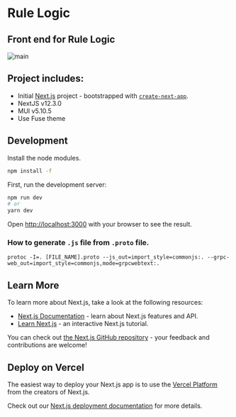 # Rule Logic

## Front end for Rule Logic

![main](/public/assets/icons/feather.svg.svg)

## Project includes:

- Initial [Next.js](https://nextjs.org/) project - bootstrapped with [`create-next-app`](https://github.com/vercel/next.js/tree/canary/packages/create-next-app).
- NextJS v12.3.0
- MUI v5.10.5
- Use Fuse theme

## Development

Install the node modules.

```bash
npm install -f
```

First, run the development server:

```bash
npm run dev
# or
yarn dev
```

Open [http://localhost:3000](http://localhost:3000) with your browser to see the result.

### How to generate `.js` file from `.proto` file.

```shell
protoc -I=. [FILE_NAME].proto --js_out=import_style=commonjs:. --grpc-web_out=import_style=commonjs,mode=grpcwebtext:.
```

## Learn More

To learn more about Next.js, take a look at the following resources:

- [Next.js Documentation](https://nextjs.org/docs) - learn about Next.js features and API.
- [Learn Next.js](https://nextjs.org/learn) - an interactive Next.js tutorial.

You can check out [the Next.js GitHub repository](https://github.com/vercel/next.js/) - your feedback and contributions are welcome!

## Deploy on Vercel

The easiest way to deploy your Next.js app is to use the [Vercel Platform](https://vercel.com/new?utm_medium=default-template&filter=next.js&utm_source=create-next-app&utm_campaign=create-next-app-readme) from the creators of Next.js.

Check out our [Next.js deployment documentation](https://nextjs.org/docs/deployment) for more details.
